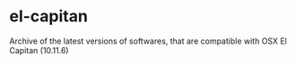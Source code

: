 # el-capitan
Archive of the latest versions of softwares, that are compatible with OSX El Capitan (10.11.6)
